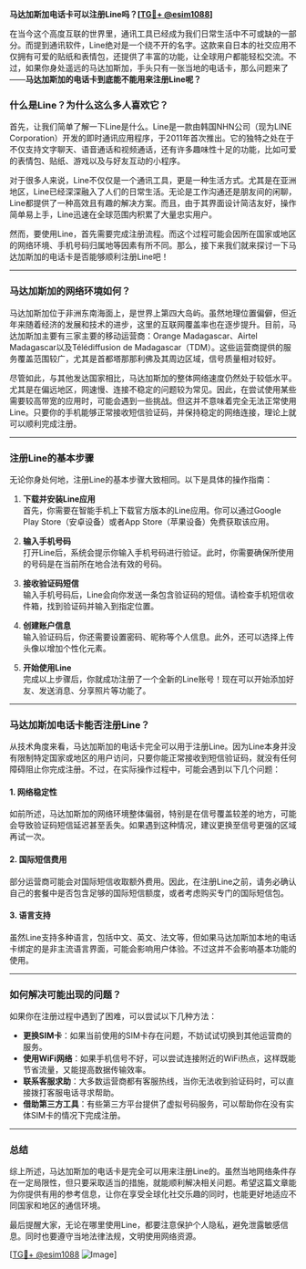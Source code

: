 **马达加斯加电话卡可以注册Line吗？[[TG💪+ @esim1088](https://t.me/s/esim1088)]**

在当今这个高度互联的世界里，通讯工具已经成为我们日常生活中不可或缺的一部分。而提到通讯软件，Line绝对是一个绕不开的名字。这款来自日本的社交应用不仅拥有可爱的贴纸和表情包，还提供了丰富的功能，让全球用户都能轻松交流。不过，如果你身处遥远的马达加斯加，手头只有一张当地的电话卡，那么问题来了——**马达加斯加的电话卡到底能不能用来注册Line呢？**

### 什么是Line？为什么这么多人喜欢它？

首先，让我们简单了解一下Line是什么。Line是一款由韩国NHN公司（现为LINE Corporation）开发的即时通讯应用程序，于2011年首次推出。它的独特之处在于不仅支持文字聊天、语音通话和视频通话，还有许多趣味性十足的功能，比如可爱的表情包、贴纸、游戏以及与好友互动的小程序。

对于很多人来说，Line不仅仅是一个通讯工具，更是一种生活方式。尤其是在亚洲地区，Line已经深深融入了人们的日常生活。无论是工作沟通还是朋友间的闲聊，Line都提供了一种高效且有趣的解决方案。而且，由于其界面设计简洁友好，操作简单易上手，Line迅速在全球范围内积累了大量忠实用户。

然而，要使用Line，首先需要完成注册流程。而这个过程可能会因所在国家或地区的网络环境、手机号码归属地等因素有所不同。那么，接下来我们就来探讨一下马达加斯加的电话卡是否能够顺利注册Line吧！

---

### 马达加斯加的网络环境如何？

马达加斯加位于非洲东南海面上，是世界上第四大岛屿。虽然地理位置偏僻，但近年来随着经济的发展和技术的进步，这里的互联网覆盖率也在逐步提升。目前，马达加斯加主要有三家主要的移动运营商：Orange Madagascar、Airtel Madagascar以及Télédiffusion de Madagascar（TDM）。这些运营商提供的服务覆盖范围较广，尤其是首都塔那那利佛及其周边区域，信号质量相对较好。

尽管如此，与其他发达国家相比，马达加斯加的整体网络速度仍然处于较低水平。尤其是在偏远地区，网速慢、连接不稳定的问题较为常见。因此，在尝试使用某些需要较高带宽的应用时，可能会遇到一些挑战。但这并不意味着完全无法正常使用Line。只要你的手机能够正常接收短信验证码，并保持稳定的网络连接，理论上就可以顺利完成注册。

---

### 注册Line的基本步骤

无论你身处何地，注册Line的基本步骤大致相同。以下是具体的操作指南：

1. **下载并安装Line应用**  
   首先，你需要在智能手机上下载官方版本的Line应用。你可以通过Google Play Store（安卓设备）或者App Store（苹果设备）免费获取该应用。

2. **输入手机号码**  
   打开Line后，系统会提示你输入手机号码进行验证。此时，你需要确保所使用的号码是在当前所在地合法有效的号码。

3. **接收验证码短信**  
   输入手机号码后，Line会向你发送一条包含验证码的短信。请检查手机短信收件箱，找到验证码并输入到指定位置。

4. **创建账户信息**  
   输入验证码后，你还需要设置密码、昵称等个人信息。此外，还可以选择上传头像以增加个性化元素。

5. **开始使用Line**  
   完成以上步骤后，你就成功注册了一个全新的Line账号！现在可以开始添加好友、发送消息、分享照片等功能了。

---

### 马达加斯加电话卡能否注册Line？

从技术角度来看，马达加斯加的电话卡完全可以用于注册Line。因为Line本身并没有限制特定国家或地区的用户访问，只要你能正常接收到短信验证码，就没有任何障碍阻止你完成注册。不过，在实际操作过程中，可能会遇到以下几个问题：

#### 1. 网络稳定性
如前所述，马达加斯加的网络环境整体偏弱，特别是在信号覆盖较差的地方，可能会导致验证码短信延迟甚至丢失。如果遇到这种情况，建议更换至信号更强的区域再试一次。

#### 2. 国际短信费用
部分运营商可能会对国际短信收取额外费用。因此，在注册Line之前，请务必确认自己的套餐中是否包含足够的国际短信额度，或者考虑购买专门的国际短信包。

#### 3. 语言支持
虽然Line支持多种语言，包括中文、英文、法文等，但如果马达加斯加本地的电话卡绑定的是非主流语言界面，可能会影响用户体验。不过这并不会影响基本功能的使用。

---

### 如何解决可能出现的问题？

如果你在注册过程中遇到了困难，可以尝试以下几种方法：

- **更换SIM卡**：如果当前使用的SIM卡存在问题，不妨试试切换到其他运营商的服务。
- **使用WiFi网络**：如果手机信号不好，可以尝试连接附近的WiFi热点，这样既能节省流量，又能提高数据传输效率。
- **联系客服求助**：大多数运营商都有客服热线，当你无法收到验证码时，可以直接拨打客服电话寻求帮助。
- **借助第三方工具**：有些第三方平台提供了虚拟号码服务，可以帮助你在没有实体SIM卡的情况下完成注册。

---

### 总结

综上所述，马达加斯加的电话卡是完全可以用来注册Line的。虽然当地网络条件存在一定局限性，但只要采取适当的措施，就能顺利解决相关问题。希望这篇文章能为你提供有用的参考信息，让你在享受全球化社交乐趣的同时，也能更好地适应不同国家和地区的通信环境。

最后提醒大家，无论在哪里使用Line，都要注意保护个人隐私，避免泄露敏感信息。同时也要遵守当地法律法规，文明使用网络资源。

[[TG💪+ @esim1088](https://t.me/s/esim1088) ![Image](https://i.postimg.cc/4NQfJmqS/Snipaste-2025-05-13-00-14-12.png)]
